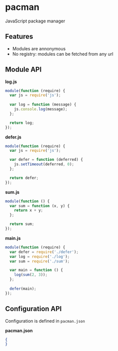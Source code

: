 pacman
======

JavaScript package manager

Features
--------

  * Modules are annonymous
  * No registry: modules can be fetched from any url

Module API
----------

**log.js**

```js
module(function (require) {
  var js = require('js');
  
  var log = function (message) {
    js.console.log(message);
  };

  return log;
});
```

**defer.js**

```js
module(function (require) {
  var js = require('js');

  var defer = function (deferred) {
    js.setTimeout(deferred, 0);
  };

  return defer;
});
```

**sum.js**

```js
module(function () {
  var sum = function (x, y) {
    return x + y;
  };

  return sum;  
});
```

**main.js**

```js
module(function (require) {
  var defer = require('./defer');
  var log = require('./log');
  var sum = require('./sum');

  var main = function () {
    log(sum(2, 3));
  };
  
  defer(main);
});
```

Configuration API
-----------------

Configuration is defined in `pacman.json`

**pacman.json**

```json
{
}
```
